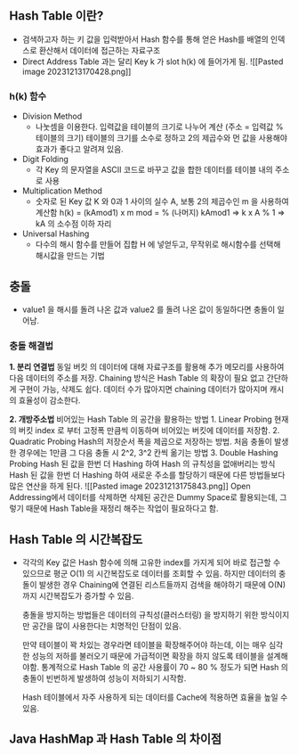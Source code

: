 ## Hash Table 이란?
* 검색하고자 하는 키 값을 입력받아서 Hash 함수를 통해 얻은 Hash를 배열의 인덱스로 환산해서 데이터에 접근하는 자료구조
* Direct Address Table 과는 달리 Key k 가 slot h(k) 에 들어가게 됨.
	![[Pasted image 20231213170428.png]]

### h(k) 함수
* Division Method
	* 나눗셈을 이용한다. 입력값을 테이블의 크기로 나누어 계산 
		(주소 = 입력값 % 테이블의 크기)
		테이블의 크기를 소수로 정하고 2의 제곱수와 먼 값을 사용해야 효과가 좋다고 알려져 있음.
* Digit Folding
	* 각 Key 의 문자열을 ASCII 코드로 바꾸고 값을 합한 데이터를 테이블 내의 주소로 사용
* Multiplication Method
	* 숫자로 된 Key 값 K 와 0과 1 사이의 실수 A, 보통 2의 제곱수인 m 을 사용하여 계산함
		h(k) = (kAmod1) x m
		mod = % (나머지)
		kAmod1 => k x A % 1 => kA 의 소수점 이하 자리
* Universal Hashing
	* 다수의 해시 함수를 만들어 집합 H 에 넣얻두고, 무작위로 해시함수를 선택해 해시값을 만드는 기법


## 충돌

* value1 을 해시를 돌려 나온 값과 value2 를 돌려 나온 값이 동일하다면 충돌이 일어남.

### 충돌 해결법

**1. 분리 연결법**
	동일 버킷 의 데이터에 대해 자료구조를 활용해 추가 메모리를 사용하여 다음 데이터의 주소를 저장.
	Chaining 방식은 Hash Table 의 확장이 필요 없고 간단하게 구현이 가능, 삭제도 쉽다.
	데이터 수가 많아지면 chaining 데이터가 많아지며 캐시의 효율성이 감소한다.

**2. 개방주소법**
	비어있는 Hash Table 의 공간을 활용하는 방법 
	1. Linear Probing 
		현재의 버킷 index 로 부터 고정폭 만큼씩 이동하며 비어있는 버킷에 데이터를 저장함.
	2. Quadratic Probing
		Hash의 저장순서 폭을 제곱으로 저장하는 방법.
			처음 충돌이 발생한 경우에는 1만큼 그 다음 충돌 시 2^2, 3^2 칸씩 옮기는 방법
	3. Double Hashing Probing
		Hash 된 값을 한번 더 Hashing 하여 Hash 의 규칙성을 없애버리는 방식
			Hash 된 값을 한번 더 Hashing 하여 새로운 주소를 할당하기 때문에 다른 방법들보다 많은 연산을 하게 된다.
	![[Pasted image 20231213175843.png]]
	Open Addressing에서 데이터를 삭제하면 삭제된 공간은 Dummy Space로 활용되는데, 그렇기 때문에 Hash Table을 재정리 해주는 작업이 필요하다고 함.

## Hash Table 의 시간복잡도

* 각각의 Key 값은 Hash 함수에 의해 고유한 index를 가지게 되어 바로 접근할 수 있으므로 평군 O(1) 의 시간복잡도로 데이터를 조회할 수 있음.
	하지만 데이터의 충돌이 발생한 경우 Chaining에 연결된 리스트들까지 검색을 해야하기 때문에 O(N) 까지 시간복잡도가 증가할 수 있음.
	
	충돌을 방지하는 방법들은 데이터의 규칙성(클러스터링) 을 방지하기 위한 방식이지만 공간을 많이 사용한다는 치명적인 단점이 있음.
	
	만약 테이블이 꽉 차있는 경우라면 테이블을 확장해주어야 하는데, 이는 매우 심각한 성능의 저하를 불러오기 때문에 가급적이면 확장을 하지 않도록 테이블을 설계해야함.
		통계적으로 Hash Table 의 공간 사용률이 70 ~ 80 % 정도가 되면 Hash 의 충돌이 빈번하게 발생하여 성능이 저하되기 시작함. 
	
	Hash 테이블에서 자주 사용하게 되는 데이터를 Cache에 적용하면 효율을 높일 수 있음.

## Java HashMap 과 Hash Table 의 차이점

